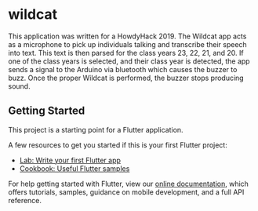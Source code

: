 # wildcat

This application was written for a HowdyHack 2019.
The Wildcat app acts as a microphone to pick up individuals talking and transcribe their speech into text. This text is then parsed for the class years 23, 22, 21, and 20. If one of the class years is selected, and their class year is detected, the app sends a signal to the Arduino via bluetooth which causes the buzzer to buzz. Once the proper Wildcat is performed, the buzzer stops producing sound.

## Getting Started

This project is a starting point for a Flutter application.

A few resources to get you started if this is your first Flutter project:

- [Lab: Write your first Flutter app](https://flutter.dev/docs/get-started/codelab)
- [Cookbook: Useful Flutter samples](https://flutter.dev/docs/cookbook)

For help getting started with Flutter, view our 
[online documentation](https://flutter.dev/docs), which offers tutorials, 
samples, guidance on mobile development, and a full API reference.
